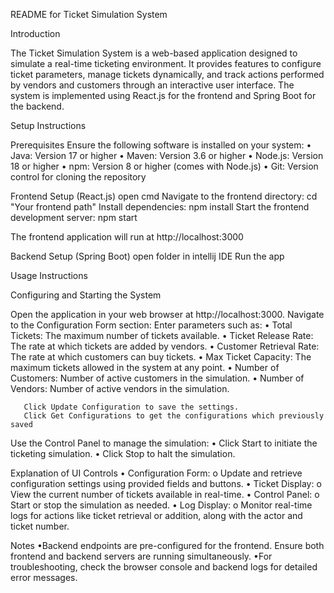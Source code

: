 README for Ticket Simulation System

Introduction

The Ticket Simulation System is a web-based application designed to simulate a real-time ticketing environment. It provides features to configure ticket parameters, manage tickets dynamically, and track actions performed by vendors and customers through an interactive user interface. The system is implemented using React.js for the frontend and Spring Boot for the backend.

Setup Instructions

Prerequisites
Ensure the following software is installed on your system:
•	Java: Version 17 or higher
•	Maven: Version 3.6 or higher
•	Node.js: Version 18 or higher
•	npm: Version 8 or higher (comes with Node.js)
•	Git: Version control for cloning the repository

Frontend Setup (React.js)
open cmd
Navigate to the frontend directory:
cd "Your frontend path"
Install dependencies:
npm install
Start the frontend development server:
npm start

The frontend application will run at http://localhost:3000


Backend Setup (Spring Boot)
open folder in intellij IDE 
Run the app


Usage Instructions

Configuring and Starting the System

Open the application in your web browser at http://localhost:3000.
Navigate to the Configuration Form section:
Enter parameters such as:
  •    Total Tickets: The maximum number of tickets available.
  •    Ticket Release Rate: The rate at which tickets are added by vendors.
  •    Customer Retrieval Rate: The rate at which customers can buy tickets.
  •    Max Ticket Capacity: The maximum tickets allowed in the system at any point.
  •    Number of Customers: Number of active customers in the simulation.
  •    Number of Vendors: Number of active vendors in the simulation.
       
       Click Update Configuration to save the settings.
       Click Get Configurations to get the configurations which previously saved

Use the Control Panel to manage the simulation:
 •  Click Start to initiate the ticketing simulation.
 •  Click Stop to halt the simulation.

Explanation of UI Controls
  •	Configuration Form:
     o	Update and retrieve configuration settings using provided fields and buttons.
  •	Ticket Display:
     o	View the current number of tickets available in real-time.
  •	Control Panel:
     o	Start or stop the simulation as needed.
  •	Log Display:
     o	Monitor real-time logs for actions like ticket retrieval or addition, along with the actor    and ticket number.

Notes
   •Backend endpoints are pre-configured for the frontend. Ensure both frontend and backend servers are running simultaneously.
   •For troubleshooting, check the browser console and backend logs for detailed error messages.




